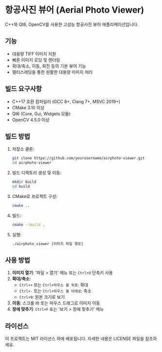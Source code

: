 # 항공사진 뷰어 (Aerial Photo Viewer)

C++와 Qt6, OpenCV를 사용한 고성능 항공사진 뷰어 애플리케이션입니다.

## 기능

- 대용량 TIFF 이미지 지원
- 빠른 이미지 로딩 및 렌더링
- 확대/축소, 이동, 회전 등의 기본 뷰어 기능
- 멀티스레딩을 통한 원활한 대용량 이미지 처리

## 빌드 요구사항

- C++17 호환 컴파일러 (GCC 8+, Clang 7+, MSVC 2019+)
- CMake 3.10 이상
- Qt6 (Core, Gui, Widgets 모듈)
- OpenCV 4.5.0 이상

## 빌드 방법

1. 저장소 클론:
   ```bash
   git clone https://github.com/yourusername/airphoto-viewer.git
   cd airphoto-viewer
   ```

2. 빌드 디렉토리 생성 및 이동:
   ```bash
   mkdir build
   cd build
   ```

3. CMake로 프로젝트 구성:
   ```bash
   cmake ..
   ```

4. 빌드:
   ```bash
   cmake --build .
   ```

5. 실행:
   ```bash
   ./airphoto_viewer [이미지 파일 경로]
   ```

## 사용 방법

1. **이미지 열기**: '파일 > 열기' 메뉴 또는 `Ctrl+O` 단축키 사용
2. **확대/축소**: 
   - `Ctrl++` 또는 `Ctrl+마우스 휠 위로`: 확대
   - `Ctrl+-` 또는 `Ctrl+마우스 휠 아래로`: 축소
   - `Ctrl+0`: 원본 크기로 보기
3. **이동**: 스크롤 바 또는 마우스 드래그로 이미지 이동
4. **창에 맞추기**: `Ctrl+F` 또는 '보기 > 창에 맞추기' 메뉴

## 라이선스

이 프로젝트는 MIT 라이선스 하에 배포됩니다. 자세한 내용은 LICENSE 파일을 참조하세요.
